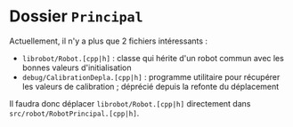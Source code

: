 # Dossier `Principal`

Actuellement, il n'y a plus que 2 fichiers intéressants :
* `librobot/Robot.[cpp|h]` : classe qui hérite d'un robot commun avec les bonnes valeurs d'initialisation
* `debug/CalibrationDepla.[cpp|h]` : programme utilitaire pour récupérer les valeurs de calibration ; déprécié depuis la refonte du déplacement

Il faudra donc déplacer `librobot/Robot.[cpp|h]` directement dans `src/robot/RobotPrincipal.[cpp|h]`.